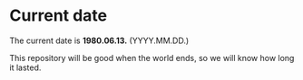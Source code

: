 # Current date

The current date is **1980.06.13.** (YYYY.MM.DD.)

This repository will be good when the world ends, so we will know how long it lasted.